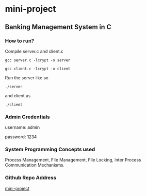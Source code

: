 # mini-project

## Banking Management System in C

### How to run?

Compile server.c and client.c

```
gcc server.c -lcrypt -o server
```

```
gcc client.c -lcrypt -o client
```

Run the server like so

```
./server 
```

and client as

```
./client
```

### Admin Credentials 

username: admin

password: 1234

### System Programming Concepts used

Process Management, File Management, File Locking, Inter Process 
Communication Mechanisms. 

### Github Repo Address 
[mini-project](https://github.com/jashAtgit/mini-project)
